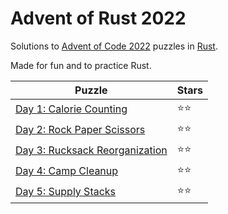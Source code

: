 # Advent of Rust 2022

Solutions to [Advent of Code 2022](https://adventofcode.com/2022) puzzles in [Rust](https://www.rust-lang.org).

Made for fun and to practice Rust.

Puzzle                                                                               | Stars
------------------------------------------------------------------------------------ | -----
[Day 1: Calorie Counting](https://adventofcode.com/2022/day/1)                       | ⭐⭐
[Day 2: Rock Paper Scissors](https://adventofcode.com/2022/day/2)                    | ⭐⭐
[Day 3: Rucksack Reorganization](https://adventofcode.com/2022/day/3)                | ⭐⭐
[Day 4: Camp Cleanup](https://adventofcode.com/2022/day/4)                           | ⭐⭐
[Day 5: Supply Stacks](https://adventofcode.com/2022/day/5)                          | ⭐⭐
